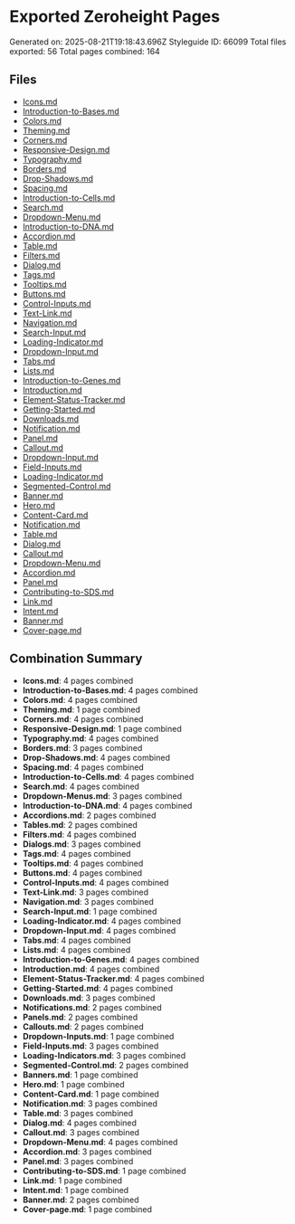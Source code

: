 # Exported Zeroheight Pages

Generated on: 2025-08-21T19:18:43.696Z
Styleguide ID: 66099
Total files exported: 56
Total pages combined: 164

## Files

- [Icons.md](./Icons.md)
- [Introduction-to-Bases.md](./Introduction-to-Bases.md)
- [Colors.md](./Colors.md)
- [Theming.md](./Theming.md)
- [Corners.md](./Corners.md)
- [Responsive-Design.md](./Responsive-Design.md)
- [Typography.md](./Typography.md)
- [Borders.md](./Borders.md)
- [Drop-Shadows.md](./Drop-Shadows.md)
- [Spacing.md](./Spacing.md)
- [Introduction-to-Cells.md](./Introduction-to-Cells.md)
- [Search.md](./Search.md)
- [Dropdown-Menu.md](./Dropdown-Menu.md)
- [Introduction-to-DNA.md](./Introduction-to-DNA.md)
- [Accordion.md](./Accordion.md)
- [Table.md](./Table.md)
- [Filters.md](./Filters.md)
- [Dialog.md](./Dialog.md)
- [Tags.md](./Tags.md)
- [Tooltips.md](./Tooltips.md)
- [Buttons.md](./Buttons.md)
- [Control-Inputs.md](./Control-Inputs.md)
- [Text-Link.md](./Text-Link.md)
- [Navigation.md](./Navigation.md)
- [Search-Input.md](./Search-Input.md)
- [Loading-Indicator.md](./Loading-Indicator.md)
- [Dropdown-Input.md](./Dropdown-Input.md)
- [Tabs.md](./Tabs.md)
- [Lists.md](./Lists.md)
- [Introduction-to-Genes.md](./Introduction-to-Genes.md)
- [Introduction.md](./Introduction.md)
- [Element-Status-Tracker.md](./Element-Status-Tracker.md)
- [Getting-Started.md](./Getting-Started.md)
- [Downloads.md](./Downloads.md)
- [Notification.md](./Notification.md)
- [Panel.md](./Panel.md)
- [Callout.md](./Callout.md)
- [Dropdown-Input.md](./Dropdown-Input.md)
- [Field-Inputs.md](./Field-Inputs.md)
- [Loading-Indicator.md](./Loading-Indicator.md)
- [Segmented-Control.md](./Segmented-Control.md)
- [Banner.md](./Banner.md)
- [Hero.md](./Hero.md)
- [Content-Card.md](./Content-Card.md)
- [Notification.md](./Notification.md)
- [Table.md](./Table.md)
- [Dialog.md](./Dialog.md)
- [Callout.md](./Callout.md)
- [Dropdown-Menu.md](./Dropdown-Menu.md)
- [Accordion.md](./Accordion.md)
- [Panel.md](./Panel.md)
- [Contributing-to-SDS.md](./Contributing-to-SDS.md)
- [Link.md](./Link.md)
- [Intent.md](./Intent.md)
- [Banner.md](./Banner.md)
- [Cover-page.md](./Cover-page.md)

## Combination Summary

- **Icons.md**: 4 pages combined
- **Introduction-to-Bases.md**: 4 pages combined
- **Colors.md**: 4 pages combined
- **Theming.md**: 1 page combined
- **Corners.md**: 4 pages combined
- **Responsive-Design.md**: 1 page combined
- **Typography.md**: 4 pages combined
- **Borders.md**: 3 pages combined
- **Drop-Shadows.md**: 4 pages combined
- **Spacing.md**: 4 pages combined
- **Introduction-to-Cells.md**: 4 pages combined
- **Search.md**: 4 pages combined
- **Dropdown-Menus.md**: 3 pages combined
- **Introduction-to-DNA.md**: 4 pages combined
- **Accordions.md**: 2 pages combined
- **Tables.md**: 2 pages combined
- **Filters.md**: 4 pages combined
- **Dialogs.md**: 3 pages combined
- **Tags.md**: 4 pages combined
- **Tooltips.md**: 4 pages combined
- **Buttons.md**: 4 pages combined
- **Control-Inputs.md**: 4 pages combined
- **Text-Link.md**: 3 pages combined
- **Navigation.md**: 3 pages combined
- **Search-Input.md**: 1 page combined
- **Loading-Indicator.md**: 4 pages combined
- **Dropdown-Input.md**: 4 pages combined
- **Tabs.md**: 4 pages combined
- **Lists.md**: 4 pages combined
- **Introduction-to-Genes.md**: 4 pages combined
- **Introduction.md**: 4 pages combined
- **Element-Status-Tracker.md**: 4 pages combined
- **Getting-Started.md**: 4 pages combined
- **Downloads.md**: 3 pages combined
- **Notifications.md**: 2 pages combined
- **Panels.md**: 2 pages combined
- **Callouts.md**: 2 pages combined
- **Dropdown-Inputs.md**: 1 page combined
- **Field-Inputs.md**: 3 pages combined
- **Loading-Indicators.md**: 3 pages combined
- **Segmented-Control.md**: 2 pages combined
- **Banners.md**: 1 page combined
- **Hero.md**: 1 page combined
- **Content-Card.md**: 1 page combined
- **Notification.md**: 3 pages combined
- **Table.md**: 3 pages combined
- **Dialog.md**: 4 pages combined
- **Callout.md**: 3 pages combined
- **Dropdown-Menu.md**: 4 pages combined
- **Accordion.md**: 3 pages combined
- **Panel.md**: 3 pages combined
- **Contributing-to-SDS.md**: 1 page combined
- **Link.md**: 1 page combined
- **Intent.md**: 1 page combined
- **Banner.md**: 2 pages combined
- **Cover-page.md**: 1 page combined
